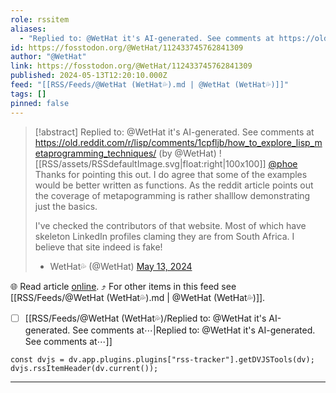 ```yaml
---
role: rssitem
aliases:
  - "Replied to: @WetHat it's AI-generated. See comments at https://old.reddit.com/r/lisp/comments/1cpfljb/how_to_explore_lisp_metaprogramming_techniques/"
id: https://fosstodon.org/@WetHat/112433745762841309
author: "@WetHat"
link: https://fosstodon.org/@WetHat/112433745762841309
published: 2024-05-13T12:20:10.000Z
feed: "[[RSS/Feeds/@WetHat (WetHat💦).md | @WetHat (WetHat💦)]]"
tags: []
pinned: false
---
```


> [!abstract] Replied to: @WetHat it's AI-generated. See comments at https://old.reddit.com/r/lisp/comments/1cpfljb/how_to_explore_lisp_metaprogramming_techniques/ (by @WetHat)
> ![[RSS/assets/RSSdefaultImage.svg|float:right|100x100]] [@phoe](https://functional.cafe/@phoe) Thanks for pointing this out. I do agree that some of the examples would be better written as functions. As the reddit article points out the coverage of metapogramming is rather shalllow demonstrating just the basics.
> 
> I've checked the contributors of that website. Most of which have skeleton LinkedIn profiles claming they are from South Africa. I believe that site indeed is fake!
> 
> - WetHat💦 (@WetHat) [May 13, 2024](https://fosstodon.org/@WetHat/112433745762841309)

🌐 Read article [online](https://fosstodon.org/@WetHat/112433745762841309). ⤴ For other items in this feed see [[RSS/Feeds/@WetHat (WetHat💦).md | @WetHat (WetHat💦)]].

- [ ] [[RSS/Feeds/@WetHat (WetHat💦)/Replied to꞉ @WetHat it's AI-generated․ See comments at⋯|Replied to꞉ @WetHat it's AI-generated․ See comments at⋯]]

~~~dataviewjs
const dvjs = dv.app.plugins.plugins["rss-tracker"].getDVJSTools(dv);
dvjs.rssItemHeader(dv.current());
~~~

- - -

